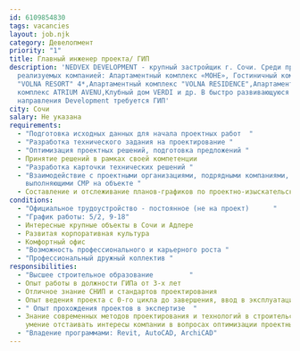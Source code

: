 ```yaml
---
id: 6109854830
tags: vacancies
layout: job.njk
category: Девелопмент
priority: "1"
title: Главный инженер проекта/ ГИП
description: 'NEDVEX DEVELOPMENT - крупный застройщик г. Сочи. Среди проектов,
  реализуемых компанией: Апартаментный комплекс «МОНЕ», Гостиничный комплекс
  "VOLNA RESORT" 4*,Апартаментный комплекс "VOLNA RESIDENCE",Апартаментный
  комплекс ATRIUM AVENU,Клубный дом VERDI и др. В быстро развивающуюся команду
  направления Development требуется ГИП'
city: Сочи
salary: Не указана
requirements:
  - "Подготовка исходных данных для начала проектных работ  "
  - "Разработка технического задания на проектирование "
  - "Оптимизация проектных решений, подготовка предложений "
  - Принятие решений в рамках своей компетенции
  - "Разработка карточки технических решений "
  - "Взаимодействие с проектными организациями, подрядными компаниями,
    выполняющими СМР на объекте "
  - Составление и отслеживание планов-графиков по проектно-изыскательским работам
conditions:
  - "Официальное трудоустройство - постоянное (не на проект)      "
  - "График работы: 5/2, 9-18"
  - Интересные крупные объекты в Сочи и Адлере
  - Развитая корпоративная культура
  - Комфортный офис
  - "Возможность профессионального и карьерного роста "
  - "Профессиональный дружный коллектив "
responsibilities:
  - "Высшее строительное образование         "
  - Опыт работы в должности ГИПа от 3-х лет
  - Отличное знание СНИП и стандартов проектирования
  - Опыт ведения проекта с 0-го цикла до завершения, ввод в эксплуатацию
  - " Опыт прохождения проектов в экспертизе  "
  - Знание современных методов проектирования и технологий в строительстве,
    умение отстаивать интересы компании в вопросах оптимизации проектных решений
  - "Владение программами: Revit, AutoCAD, ArchiCAD"
---
```

